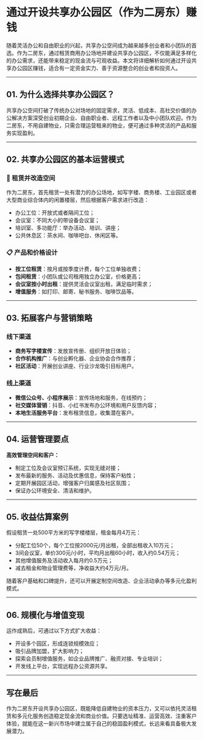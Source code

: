 # 通过开设共享办公园区（作为二房东）赚钱

随着灵活办公和自由职业的兴起，共享办公空间成为越来越多创业者和小团队的首选。作为二房东，通过租赁商用办公场地并建设共享办公园区，不仅能满足多样化的办公需求，还能带来稳定的现金流与可观收益。本文将详细解析如何通过开设共享办公园区赚钱，适合有一定资金实力、善于资源整合的创业者和投资人。

***

## 01. 为什么选择共享办公园区？

共享办公空间打破了传统办公对场地的固定需求，灵活、低成本、高社交价值的办公解决方案深受创业初期企业、自由职业者、远程工作者以及中小团队欢迎。作为二房东，不用自建物业，只需合理运营租来的物业，便可通过多种灵活的产品和服务实现盈利。

***

## 02. 共享办公园区的基本运营模式

### 🏢 租赁并改造空间

作为二房东，首先租赁一处有潜力的办公场地，如写字楼、商务楼、工业园区或者大型商业综合体内的闲置楼层，然后根据客户需求进行改造：

- 办公工位：开放式或者隔间工位；
- 会议室：不同大小的带设备会议室；
- 培训室、多功能厅：举办活动、培训、讲座；
- 公共休息区：茶水间、咖啡吧台、休闲区等。

### 📋 产品和价格设计

- **按工位租赁**：按月或按季度计费，每个工位单独收费；
- **包间租赁**：小团队或公司租用独立办公室，价格更高；
- **会议室按小时出租**：提供灵活会议室出租，满足临时需求；
- **增值服务**：如打印、邮寄、秘书服务、咖啡饮品等。

***

## 03. 拓展客户与营销策略

### 线下渠道

- **商务写字楼宣传**：发放宣传册、组织开放日体验；
- **合作机构推广**：与创业孵化器、企业协会合作推荐；
- **社区活动**：开展创业讲座、行业沙龙吸引目标用户。

### 线上渠道

- **微信公众号、小程序展示**：宣传场地和服务，在线预约；
- **社交媒体营销**：抖音、小红书发布办公环境和用户反馈内容；
- **本地生活服务平台**：发布租赁信息，收集潜在客户。

***

## 04. 运营管理要点

**高效管理空间和客户：**

- 制定工位及会议室预订系统，实现无缝对接；
- 发布最新的服务、活动及优惠信息，保持客户粘性；
- 定期开展园区活动，增强客户归属感及社区氛围；
- 保证办公环境安全、清洁和维护。

***

## 05. 收益估算案例

假设租赁一处500平方米的写字楼楼层，租金每月4万元：

- 分配工位50个，每个工位按2000元/月出租，全部出租收入10万元；
- 3间会议室，单价300元/小时，平均月出租60小时，收入约0.54万元；
- 其他增值服务及活动收入每月约0.5万元；
- 减去租金和物业管理费等，净收益大约4万元/月。

随着客户基础和口碑提升，还可以开展定制空间改造、企业活动承办等多元化盈利模式。

***

## 06. 规模化与增值变现

运作成熟后，可通过以下方式扩大收益：

- 开设多个园区，形成连锁规模效应；
- 吸引品牌加盟，扩大影响力；
- 探索会员制增值服务，如企业品牌推广、融资对接、专业培训；
- 开发线上平台，实现远程办公资源共享。

***

## 写在最后

作为二房东开设共享办公园区，既能降低自建物业的资本压力，又可以依托灵活租赁和多元化服务创造稳定现金流和商业价值。只要选址精准、运营高效、注重客户体验，就能在这一新兴市场中建立属于自己的稳固盈利模式，长远来看具备极大发展潜力。